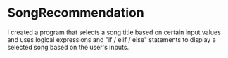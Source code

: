 # SongRecommendation
I created a program that selects a song title based on certain input values and uses logical expressions and "if / elif / else" statements to display a selected song based on the user's inputs. 
